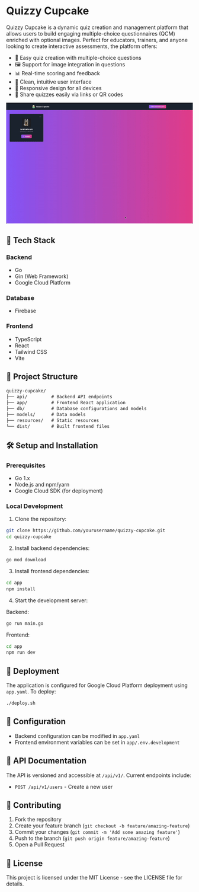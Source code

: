 # Quizzy Cupcake

Quizzy Cupcake is a dynamic quiz creation and management platform that allows users to build engaging multiple-choice questionnaires (QCM) enriched with optional images. Perfect for educators, trainers, and anyone looking to create interactive assessments, the platform offers:

- 📝 Easy quiz creation with multiple-choice questions
- 🖼️ Support for image integration in questions
- 📊 Real-time scoring and feedback
- 🎨 Clean, intuitive user interface
- 📱 Responsive design for all devices
- 🔗 Share quizzes easily via links or QR codes

![Demo](demo.gif)

## 🚀 Tech Stack

### Backend
- Go
- Gin (Web Framework)
- Google Cloud Platform

### Database
- Firebase

### Frontend
- TypeScript
- React
- Tailwind CSS
- Vite

## 📁 Project Structure

```
quizzy-cupcake/
├── api/         # Backend API endpoints
├── app/         # Frontend React application
├── db/          # Database configurations and models
├── models/      # Data models
├── resources/   # Static resources
└── dist/        # Built frontend files
```

## 🛠️ Setup and Installation

### Prerequisites
- Go 1.x
- Node.js and npm/yarn
- Google Cloud SDK (for deployment)

### Local Development

1. Clone the repository:
```bash
git clone https://github.com/yourusername/quizzy-cupcake.git
cd quizzy-cupcake
```

2. Install backend dependencies:
```bash
go mod download
```

3. Install frontend dependencies:
```bash
cd app
npm install
```

4. Start the development server:

Backend:
```bash
go run main.go
```

Frontend:
```bash
cd app
npm run dev
```

## 🚀 Deployment

The application is configured for Google Cloud Platform deployment using `app.yaml`. To deploy:

```bash
./deploy.sh
```

## 🔧 Configuration

- Backend configuration can be modified in `app.yaml`
- Frontend environment variables can be set in `app/.env.development`

## 📝 API Documentation

The API is versioned and accessible at `/api/v1/`. Current endpoints include:

- `POST /api/v1/users` - Create a new user

## 🤝 Contributing

1. Fork the repository
2. Create your feature branch (`git checkout -b feature/amazing-feature`)
3. Commit your changes (`git commit -m 'Add some amazing feature'`)
4. Push to the branch (`git push origin feature/amazing-feature`)
5. Open a Pull Request

## 📄 License

This project is licensed under the MIT License - see the LICENSE file for details.